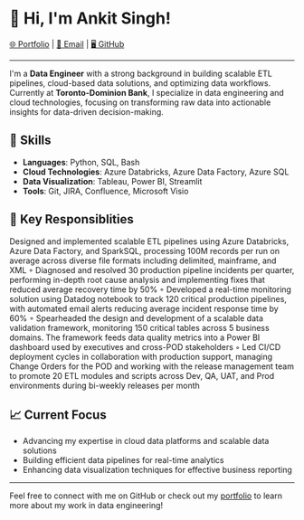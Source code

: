 # 👋 Hi, I'm Ankit Singh!

[🌐 Portfolio](https://ankit1202.github.io) | [📧 Email](mailto:singankit1998@gmail.com) | [🖥️ GitHub](https://github.com/AnkIt1202)

---

I'm a **Data Engineer** with a strong background in building scalable ETL pipelines, cloud-based data solutions, and optimizing data workflows. Currently at **Toronto-Dominion Bank**, I specialize in data engineering and cloud technologies, focusing on transforming raw data into actionable insights for data-driven decision-making.

## 🔧 Skills
- **Languages**: Python, SQL, Bash
- **Cloud Technologies**: Azure Databricks, Azure Data Factory, Azure SQL
- **Data Visualization**: Tableau, Power BI, Streamlit
- **Tools**: Git, JIRA, Confluence, Microsoft Visio

## 📂 Key Responsiblities
 Designed and implemented scalable ETL pipelines using Azure Databricks, Azure Data Factory, and SparkSQL, processing 100M records per run on average across diverse file formats including delimited, mainframe, and XML
◦ Diagnosed and resolved 30 production pipeline incidents per quarter, performing in-depth root cause analysis and implementing fixes that reduced average recovery time by 50%
◦ Developed a real-time monitoring solution using Datadog notebook to track 120 critical production pipelines, with automated email alerts reducing average incident response time by 60%
◦ Spearheaded the design and development of a scalable data validation framework, monitoring 150 critical tables across 5 business domains. The framework feeds data quality metrics into a Power BI dashboard used by executives and cross-POD stakeholders
◦ Led CI/CD deployment cycles in collaboration with production support, managing Change Orders for the POD and working with the release management team to promote 20 ETL modules and scripts across Dev, QA, UAT, and Prod environments during bi-weekly releases per month

## 📈 Current Focus
- Advancing my expertise in cloud data platforms and scalable data solutions
- Building efficient data pipelines for real-time analytics
- Enhancing data visualization techniques for effective business reporting

---

Feel free to connect with me on GitHub or check out my [portfolio](https://ankit1202.github.io) to learn more about my work in data engineering!
